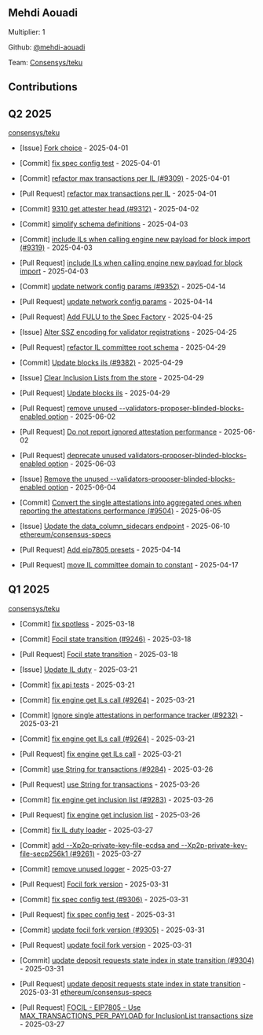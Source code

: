 
## Mehdi Aouadi
Multiplier: 1

Github: [@mehdi-aouadi](https://github.com/mehdi-aouadi)

Team: [Consensys/teku](https://github.com/Consensys/teku/pulls?q=author%3Amehdi-aouadi)

## Contributions

## Q2 2025


[consensys/teku](https://github.com/consensys/teku)
* [Issue] [Fork choice](https://github.com/Consensys/teku/issues/9310) - 2025-04-01
* [Commit] [fix spec config test](https://github.com/Consensys/teku/commit/4dbb7f536f17c786a244a85eecdd92f0ce0903a5) - 2025-04-01
* [Commit] [refactor max transactions per IL (#9309)](https://github.com/Consensys/teku/commit/717eff9a5b9e287feb7b13520fdf699ac3de9880) - 2025-04-01
* [Pull Request] [refactor max transactions per IL](https://github.com/Consensys/teku/pull/9309) - 2025-04-01
* [Commit] [9310 get attester head (#9312)](https://github.com/Consensys/teku/commit/4efa8a1420489041143ef6e3a568f93b4c67716f) - 2025-04-02
* [Commit] [simplify schema definitions](https://github.com/Consensys/teku/commit/d450f8fb86025997c1e869c153aae3dfc5ace596) - 2025-04-03
* [Commit] [include ILs when calling engine new payload for block import (#9319)](https://github.com/Consensys/teku/commit/5e394c88891899bfd898e8025d32b8b3b8dc31d5) - 2025-04-03
* [Pull Request] [include ILs when calling engine new payload for block import](https://github.com/Consensys/teku/pull/9319) - 2025-04-03

* [Commit] [update network config params (#9352)](https://github.com/Consensys/teku/commit/df508e273488d70d53332b0e3cab33b87d8b0c63) - 2025-04-14
* [Pull Request] [update network config params](https://github.com/Consensys/teku/pull/9352) - 2025-04-14
* [Pull Request] [Add FULU to the Spec Factory](https://github.com/Consensys/teku/pull/9373) - 2025-04-25
* [Issue] [Alter SSZ encoding for validator registrations](https://github.com/Consensys/teku/issues/9372) - 2025-04-25
* [Pull Request] [refactor IL committee root schema](https://github.com/Consensys/teku/pull/9384) - 2025-04-29
* [Commit] [Update blocks ils (#9382)](https://github.com/Consensys/teku/commit/5bf978de5aaf97b18af358d17510db741b675410) - 2025-04-29
* [Issue] [Clear Inclusion Lists from the store](https://github.com/Consensys/teku/issues/9383) - 2025-04-29
* [Pull Request] [Update blocks ils](https://github.com/Consensys/teku/pull/9382) - 2025-04-29
* [Pull Request] [remove unused --validators-proposer-blinded-blocks-enabled option](https://github.com/Consensys/teku/pull/9505) - 2025-06-02
* [Pull Request] [Do not report ignored attestation performance](https://github.com/Consensys/teku/pull/9504) - 2025-06-02
* [Pull Request] [deprecate unused validators-proposer-blinded-blocks-enabled option](https://github.com/Consensys/teku/pull/9512) - 2025-06-03
* [Issue] [Remove the unused --validators-proposer-blinded-blocks-enabled option](https://github.com/Consensys/teku/issues/9513) - 2025-06-04
* [Commit] [Convert the single attestations into aggregated ones when reporting the attestations performance (#9504)](https://github.com/Consensys/teku/commit/6dd1816d426abfc379145662e0eafc20e4b21abe) - 2025-06-05
* [Issue] [Update the data_column_sidecars endpoint](https://github.com/Consensys/teku/issues/9535) - 2025-06-10
[ethereum/consensus-specs](https://github.com/ethereum/consensus-specs)
* [Pull Request] [Add eip7805 presets](https://github.com/ethereum/consensus-specs/pull/4268) - 2025-04-14
* [Pull Request] [move IL committee domain to constant](https://github.com/ethereum/consensus-specs/pull/4276) - 2025-04-17
## Q1 2025

[consensys/teku](https://github.com/consensys/teku)
* [Commit] [fix spotless](https://github.com/Consensys/teku/commit/55dddf492e66a481e9ec27f7301283c6219fc8f4) - 2025-03-18
* [Commit] [Focil state transition (#9246)](https://github.com/Consensys/teku/commit/5a716c80ecbf5c001beeed234c364563a0fcaab9) - 2025-03-18
* [Pull Request] [Focil state transition](https://github.com/Consensys/teku/pull/9246) - 2025-03-18
* [Issue] [Update IL duty](https://github.com/Consensys/teku/issues/9265) - 2025-03-21
* [Commit] [fix api tests](https://github.com/Consensys/teku/commit/9c8657f1b554f0ce2c4d13d523d33e6e25a5e656) - 2025-03-21
* [Commit] [fix engine get ILs call (#9264)](https://github.com/Consensys/teku/commit/56397844a31f3e1fcae2bee88681130bdb9f5145) - 2025-03-21
* [Commit] [Ignore single attestations in performance tracker (#9232)](https://github.com/Consensys/teku/commit/e2517a3aedc17a05b6e5848c383b43144259b2b8) - 2025-03-21
* [Commit] [fix engine get ILs call (#9264)](https://github.com/Consensys/teku/commit/cc12232e2be8b8f18f3342a78061f73f4334bc5c) - 2025-03-21
* [Pull Request] [fix engine get ILs call](https://github.com/Consensys/teku/pull/9264) - 2025-03-21
* [Commit] [use String for transactions (#9284)](https://github.com/Consensys/teku/commit/fb264eefb74d7da62772a4737d565b6c9ddaedb4) - 2025-03-26
* [Pull Request] [use String for transactions](https://github.com/Consensys/teku/pull/9284) - 2025-03-26
* [Commit] [fix engine get inclusion list (#9283)](https://github.com/Consensys/teku/commit/7af8c0aa07cd3dc8311d5261637498fde9369eb3) - 2025-03-26
* [Pull Request] [fix engine get inclusion list](https://github.com/Consensys/teku/pull/9283) - 2025-03-26

* [Commit] [fix IL duty loader](https://github.com/Consensys/teku/commit/1825ec63f6a98c0e962783f73faa64dbc34bbd4a) - 2025-03-27
* [Commit] [add --Xp2p-private-key-file-ecdsa and --Xp2p-private-key-file-secp256k1 (#9261)](https://github.com/Consensys/teku/commit/61d4a0fecacd65d8e141b3a8529bcb3fcbfaac1a) - 2025-03-27
* [Commit] [remove unused logger](https://github.com/Consensys/teku/commit/6420d07741fef35f709a75bad434208e64c7c6dd) - 2025-03-27
* [Pull Request] [Focil fork version](https://github.com/Consensys/teku/pull/9307) - 2025-03-31
* [Commit] [fix spec config test (#9306)](https://github.com/Consensys/teku/commit/8ad79cc3855f71ed543051990823ba1959591e1a) - 2025-03-31
* [Pull Request] [fix spec config test](https://github.com/Consensys/teku/pull/9306) - 2025-03-31
* [Commit] [update focil fork version (#9305)](https://github.com/Consensys/teku/commit/4731aeeede9cbc903b29e9c8408a79abd46edbc7) - 2025-03-31
* [Pull Request] [update focil fork version](https://github.com/Consensys/teku/pull/9305) - 2025-03-31
* [Commit] [update deposit requests state index in state transition (#9304)](https://github.com/Consensys/teku/commit/e0553b149b0c46866b0ff8d735edf9aff492503e) - 2025-03-31
* [Pull Request] [update deposit requests state index in state transition](https://github.com/Consensys/teku/pull/9304) - 2025-03-31
[ethereum/consensus-specs](https://github.com/ethereum/consensus-specs)
* [Pull Request] [FOCIL - EIP7805 - Use MAX_TRANSACTIONS_PER_PAYLOAD for InclusionList transactions size](https://github.com/ethereum/consensus-specs/pull/4220) - 2025-03-27
